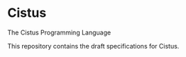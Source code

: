 # Cistus
The Cistus Programming Language

This repository contains the draft specifications for Cistus.
